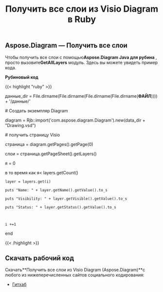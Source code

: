 ﻿---
title: Получить все слои из Visio Diagram в Ruby
type: docs
weight: 30
url: /ru/java/retrieve-all-layers-from-the-visio-diagram-in-ruby/
---
## **Aspose.Diagram — Получить все слои**
 Чтобы получить все слои с помощью**Aspose.Diagram Java для рубина** , просто вызовите**GetAllLayers** модуль. Здесь вы можете увидеть пример кода.

**Рубиновый код**

{{< highlight "ruby" >}}

 данные_dir = File.dirname(File.dirname(File.dirname(File.dirname(__ФАЙЛ__)))) + '/данные/'

\# Создать экземпляр Diagram

diagram = Rjb::import('com.aspose.diagram.Diagram').new(data_dir + "Drawing.vsd")

\# получить страницу Visio

страница = diagram.getPages().getPage(0)

слои = страница.getPageSheet().getLayers()

я = 0

 в то время как я< layers.getCount()

    layer = layers.get(i)

    puts "Name: " + layer.getName().getValue().to_s

    puts "Visibility: " + layer.getVisible().getValue().to_s

    puts "Status: " + layer.getStatus().getValue().to_s



    i +=1

end

{{< /highlight >}}
## **Скачать рабочий код**
 Скачать**Получить все слои из Visio Diagram (Aspose.Diagram)**с любого из нижеперечисленных сайтов социального кодирования:

- [Гитхаб](https://github.com/asposediagram/Aspose.Diagram-for-Java/blob/master/Plugins/Aspose_Diagram_Java_for_Ruby/lib/asposediagramjava/Layers/getalllayers.rb)
